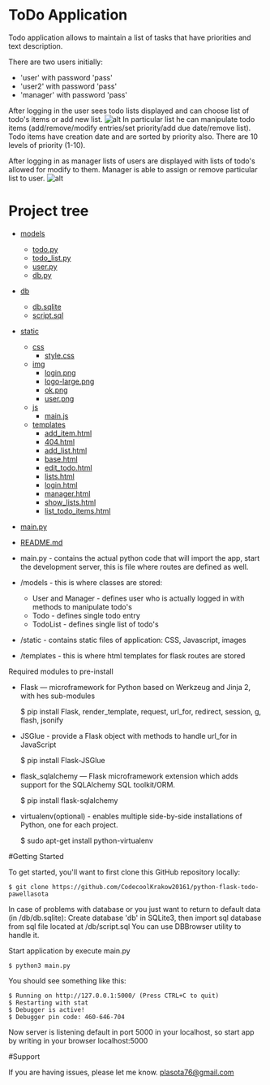 # ToDo Application

Todo application allows to maintain a list of tasks that have priorities and text description.

There are two users initially:

* 'user' with password 'pass'
* 'user2' with password 'pass' 
* 'manager' with password 'pass'

After logging in the user sees todo lists displayed and can choose list of todo's items or add new list.
![alt](http://i66.tinypic.com/24x0w74.png)
In particular list he can manipulate todo items (add/remove/modify entries/set priority/add due date/remove list). 
Todo items have creation date and are sorted by priority also.
There are 10 levels of priority (1-10).

After logging in as manager lists of users are displayed with lists of todo's allowed for modify to them.
Manager is able to assign or remove particular list to user. 
![alt](http://i64.tinypic.com/2lc39j9.png)

# Project tree

 * [models](./models)
   * [todo.py](./models/todo.py)
   * [todo_list.py](./models/todo_list.py)
   * [user.py](./models/user.py)
   * [db.py](./models/db.py)
 * [db](./db)
   * [db.sqlite](./db/db.sqlite)
   * [script.sql](./db/script.sql)
 * [static](./static)
   * [css](./static/css)
     * [style.css](./css/style.css)
   * [img](./static/img)
     * [login.png](./static/img/login.png)
     * [logo-large.png](./static/img/logo-large.png)
     * [ok.png](./static/img/ok.png)
     * [user.png](./static/img/user.png)
   * [js](./static/)
     * [main.js](./static/js/main.js)
   * [templates](./templates)
     * [add_item.html](./templates/add_item.html)
     * [404.html](./templates/404.html)
     * [add_list.html](./templates/add_list.html)
     * [base.html](./templates/base.html)
     * [edit_todo.html](./templates/edit_todo.html)
     * [lists.html](./templates/lists.html)
     * [login.html](./templates/login.html)
     * [manager.html](./templates/manager.html)
     * [show_lists.html](./templates/show_lists.html)
     * [list_todo_items.html](./templates/list_todo_items.html)
* [main.py](./main.py)
* [README.md](./README.md)

* main.py - contains the actual python code that will import the app, start the development server, 
this is file where routes are defined as well.
* /models - this is where classes are stored:
  * User and Manager - defines user who is actually logged in with methods to manipulate todo's
  * Todo - defines single todo entry
  * TodoList - defines single list of todo's
* /static - contains static files of application: CSS, Javascript, images
* /templates - this is where html templates for flask routes are stored


Required modules to pre-install

* Flask — microframework for Python based on Werkzeug and Jinja 2, with hes sub-modules 
    
    
    $ pip install Flask, render_template, request, url_for, redirect, session, g, flash, jsonify
    

    

* JSGlue - provide a Flask object with methods to handle url_for in JavaScript


    $ pip install Flask-JSGlue
* flask_sqlalchemy — Flask microframework extension which adds support for the SQLAlchemy SQL toolkit/ORM.


    $ pip install flask-sqlalchemy
    
* virtualenv(optional) - enables multiple side-by-side installations of Python, one for each project.


    $ sudo apt-get install python-virtualenv

#Getting Started

To get started, you'll want to first clone this GitHub repository locally:

    $ git clone https://github.com/CodecoolKrakow20161/python-flask-todo-pawellasota

In case of problems with database or you just want to return to default data (in /db/db.sqlite):
Create database 'db' in SQLite3, then import sql database from sql file located at /db/script.sql
You can use DBBrowser utility to handle it.

Start application by execute main.py

    $ python3 main.py

You should see something like this:

    $ Running on http://127.0.0.1:5000/ (Press CTRL+C to quit)
    $ Restarting with stat
    $ Debugger is active!
    $ Debugger pin code: 460-646-704
 
Now server is listening default in port 5000 in your localhost, so start app by writing in your
browser localhost:5000 

#Support

If you are having issues, please let me know.
plasota76@gmail.com